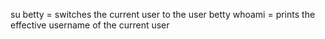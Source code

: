 su betty = switches the current user to the user betty
whoami = prints the effective username of the current user
